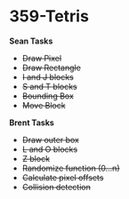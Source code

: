 359-Tetris
==========

__Sean Tasks__
* ~~Draw Pixel~~
* ~~Draw Rectangle~~
* ~~I and J blocks~~
* ~~S and T blocks~~
* ~~Bounding Box~~
* ~~Move Block~~

__Brent Tasks__
* ~~Draw outer box~~
* ~~L and O blocks~~
* ~~Z block~~
* ~~Randomize function (0...n)~~
* ~~Calculate pixel offsets~~
* ~~Collision detection~~
